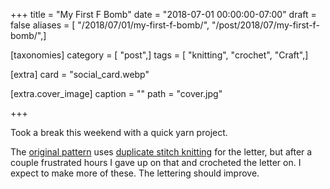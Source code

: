 +++
title = "My First F Bomb"
date = "2018-07-01 00:00:00-07:00"
draft = false
aliases = [ "/2018/07/01/my-first-f-bomb/", "/post/2018/07/my-first-f-bomb/",]

[taxonomies]
category = [ "post",]
tags = [ "knitting", "crochet", "Craft",]

[extra]
card = "social_card.webp"

[extra.cover_image]
caption = ""
path = "cover.jpg"

+++

Took a break this weekend with a quick yarn project.
<!--more-->

The [original pattern][] uses [duplicate stitch knitting][] for the letter, but after a couple frustrated
hours I gave up on that and crocheted the letter on. I expect to make more of these. The lettering should
improve.

[original pattern]: https://www.ravelry.com/patterns/library/the-f-bomb
[duplicate stitch knitting]: https://www.wikihow.com/Knit-the-Duplicate-Stitch